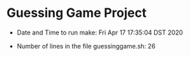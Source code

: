 # Guessing Game Project

- Date and Time to run make:
Fri Apr 17 17:35:04 DST 2020

- Number of lines in the file guessinggame.sh:
26
